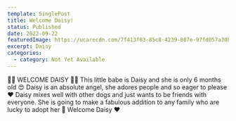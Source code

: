 ```yaml
---
template: SinglePost
title: Welcome Daisy!
status: Published
date: 2022-09-22
featuredImage: https://ucarecdn.com/7f413f03-85c8-4239-807e-97fd057a30b7/
excerpt: Daisy
categories:
  - category: Not Yet Available
---
```

🌼🌼 WELCOME DAISY 🌼🌼
This little babe is Daisy and she is only 6 months old 😍
Daisy is an absolute angel, she adores people and so eager to please ❤️
Daisy mixes well with other dogs and just wants to be friends with everyone. She is going to make a fabulous addition to any family who are lucky to adopt her 🐶
Welcome Daisy ❤️